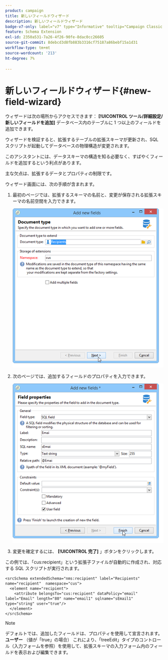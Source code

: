 ```yaml
---
product: campaign
title: 新しいフィールドウィザード
description: 新しいフィールドウィザード
badge-v7-only: label="v7" type="Informative" tooltip="Campaign Classic v7 にのみ適用されます"
feature: Schema Extension
exl-id: 2350a531-7a26-4f26-90fe-8dac0cc26605
source-git-commit: 8debcd3d8fb883b3316cf75187a86bebf15a1d31
workflow-type: tm+mt
source-wordcount: '213'
ht-degree: 7%

---
```


# 新しいフィールドウィザード{#new-field-wizard}


ウィザードは次の場所からアクセスできます： **[!UICONTROL ツール/詳細設定/新しいフィールドを追加]** データベース内のテーブルに 1 つ以上のフィールドを追加できます。

ウィザードを検証すると、拡張するテーブルの拡張スキーマが更新され、SQL スクリプトが起動してデータベースの物理構造が変更されます。

このアシスタントには、データスキーマの構造を知る必要なく、すばやくフィールドを追加するという利点があります。

主な欠点は、拡張するデータとプロパティの制限です。

ウィザード画面には、次の手順が含まれます。

1. 最初のページでは、拡張するスキーマの名前と、変更が保存される拡張スキーマの名前空間を入力できます。

   ![](assets/d_ncs_integration_schema_addfield.png)

1. 次のページでは、追加するフィールドのプロパティを入力できます。

   ![](assets/d_ncs_integration_schema_addfield2.png)

1. 変更を確定するには、 **[!UICONTROL 完了]** 」ボタンをクリックします。

この例では、「cus:recipient」という拡張子ファイルが自動的に作成され、対応する SQL スクリプトが実行されます。

```
<srcSchema extendedSchema="nms:recipient" label="Recipients" name="recipient"  namespace="cus">  
  <element name="recipient">    
    <attribute belongsTo="cus:recipient" dataPolicy="email" label="Email" length="80" name="email1" sqlname="sEmail1" type="string" user="true"/>  
  </element>
</srcSchema>
```

>[!NOTE]
>
>デフォルトでは、追加したフィールドは、プロパティを使用して宣言されます。 **ユーザー** （値が「true」の場合） これにより、「treeEdit」タイプのコントロール（入力フォームを参照）を使用して、拡張スキーマの入力フォーム内のフィールドを表示および編集できます。
